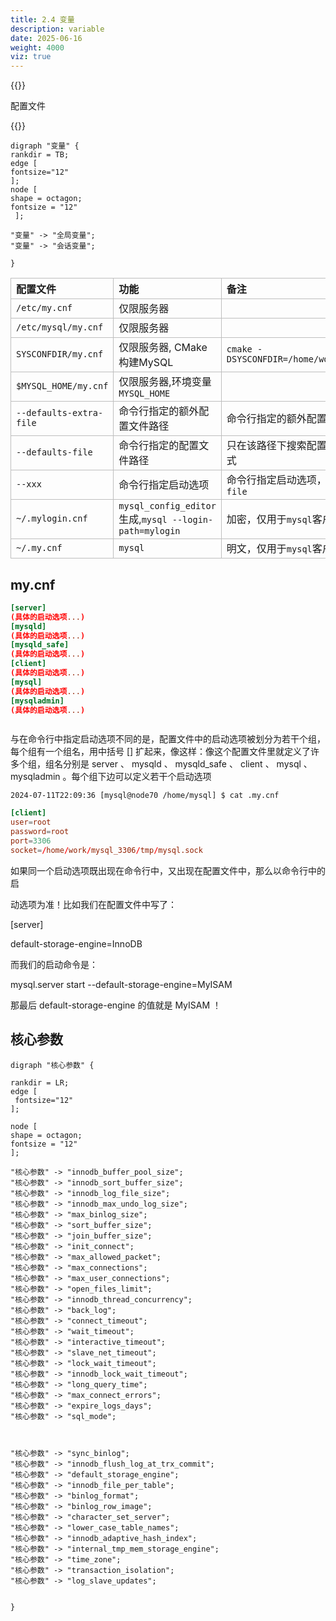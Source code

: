 ```yaml
---
title: 2.4 变量
description: variable
date: 2025-06-16
weight: 4000
viz: true
---
```


<style>
th, td {
  border: 1px solid rgb(190, 190, 190);
}
</style>

{{<alert>}}

配置文件

{{</alert>}}



```viz-dot
digraph "变量" {
rankdir = TB;
edge [
fontsize="12"
];
node [
shape = octagon;
fontsize = "12"
 ];

"变量" -> "全局变量";
"变量" -> "会话变量";

}
```






| 配置文件                | 功能                                                   | 备注                                           |
| :---------------------- | :----------------------------------------------------- | :--------------------------------------------- |
| `/etc/my.cnf`           | 仅限服务器                                             |                                                |
| `/etc/mysql/my.cnf`     | 仅限服务器                                             |                                                |
| `SYSCONFDIR/my.cnf`     | 仅限服务器, CMake构建MySQL                             | `cmake -DSYSCONFDIR=/home/work/mysql_3306/etc` |
| `$MYSQL_HOME/my.cnf`    | 仅限服务器,环境变量`MYSQL_HOME`                        |                                                |
| `--defaults-extra-file` | 命令行指定的额外配置文件路径                           | 命令行指定的额外配置文件路径                   |
| `--defaults-file`       | 命令行指定的配置文件路径                               | 只在该路径下搜索配置文件，最佳配置方式         |
| `--xxx`                 | 命令行指定启动选项                                     | 命令行指定启动选项，优先于`--defaults-file`    |
| `~/.mylogin.cnf`        | `mysql_config_editor`生成,`mysql --login-path=mylogin` | 加密，仅用于`mysql`客户端                      |
| `~/.my.cnf`             | `mysql`                                                | 明文，仅用于`mysql`客户端                      |






## my.cnf


```toml
[server]
(具体的启动选项...)
[mysqld]
(具体的启动选项...)
[mysqld_safe]
(具体的启动选项...)
[client]
(具体的启动选项...)
[mysql]
(具体的启动选项...)
[mysqladmin]
(具体的启动选项...)



```
与在命令行中指定启动选项不同的是，配置文件中的启动选项被划分为若干个组，每个组有一个组名，用中括号
[] 扩起来，像这样：像这个配置文件里就定义了许多个组，组名分别是 server 、 mysqld 、 mysqld_safe 、 client 、 mysql 、
mysqladmin 。每个组下边可以定义若干个启动选项



`2024-07-11T22:09:36 [mysql@node70 /home/mysql] $ cat .my.cnf `

```toml
[client]
user=root
password=root
port=3306
socket=/home/work/mysql_3306/tmp/mysql.sock

```


如果同一个启动选项既出现在命令行中，又出现在配置文件中，那么以命令行中的启

动选项为准！比如我们在配置文件中写了：

[server]

default-storage-engine=InnoDB

而我们的启动命令是：

mysql.server start --default-storage-engine=MyISAM

那最后 default-storage-engine 的值就是 MyISAM ！



## 核心参数



```viz-dot
digraph "核心参数" {

rankdir = LR;
edge [
 fontsize="12"
];

node [
shape = octagon;
fontsize = "12"
];

"核心参数" -> "innodb_buffer_pool_size";
"核心参数" -> "innodb_sort_buffer_size";
"核心参数" -> "innodb_log_file_size";
"核心参数" -> "innodb_max_undo_log_size";
"核心参数" -> "max_binlog_size";
"核心参数" -> "sort_buffer_size";
"核心参数" -> "join_buffer_size";
"核心参数" -> "init_connect";
"核心参数" -> "max_allowed_packet";
"核心参数" -> "max_connections";
"核心参数" -> "max_user_connections";
"核心参数" -> "open_files_limit";
"核心参数" -> "innodb_thread_concurrency";
"核心参数" -> "back_log";
"核心参数" -> "connect_timeout";
"核心参数" -> "wait_timeout";
"核心参数" -> "interactive_timeout";
"核心参数" -> "slave_net_timeout";
"核心参数" -> "lock_wait_timeout";
"核心参数" -> "innodb_lock_wait_timeout";
"核心参数" -> "long_query_time";
"核心参数" -> "max_connect_errors";
"核心参数" -> "expire_logs_days";
"核心参数" -> "sql_mode";



"核心参数" -> "sync_binlog";
"核心参数" -> "innodb_flush_log_at_trx_commit";
"核心参数" -> "default_storage_engine";
"核心参数" -> "innodb_file_per_table";
"核心参数" -> "binlog_format";
"核心参数" -> "binlog_row_image";
"核心参数" -> "character_set_server";
"核心参数" -> "lower_case_table_names";
"核心参数" -> "innodb_adaptive_hash_index";
"核心参数" -> "internal_tmp_mem_storage_engine";
"核心参数" -> "time_zone";
"核心参数" -> "transaction_isolation";
"核心参数" -> "log_slave_updates";


}


```










